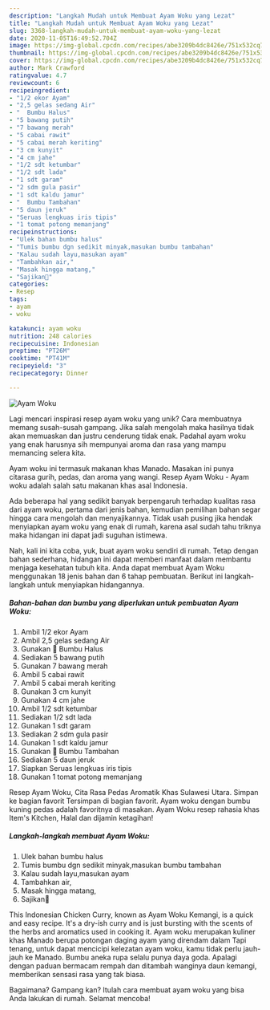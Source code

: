 ```yaml
---
description: "Langkah Mudah untuk Membuat Ayam Woku yang Lezat"
title: "Langkah Mudah untuk Membuat Ayam Woku yang Lezat"
slug: 3368-langkah-mudah-untuk-membuat-ayam-woku-yang-lezat
date: 2020-11-05T16:49:52.704Z
image: https://img-global.cpcdn.com/recipes/abe3209b4dc8426e/751x532cq70/ayam-woku-foto-resep-utama.jpg
thumbnail: https://img-global.cpcdn.com/recipes/abe3209b4dc8426e/751x532cq70/ayam-woku-foto-resep-utama.jpg
cover: https://img-global.cpcdn.com/recipes/abe3209b4dc8426e/751x532cq70/ayam-woku-foto-resep-utama.jpg
author: Mark Crawford
ratingvalue: 4.7
reviewcount: 6
recipeingredient:
- "1/2 ekor Ayam"
- "2,5 gelas sedang Air"
- "  Bumbu Halus"
- "5 bawang putih"
- "7 bawang merah"
- "5 cabai rawit"
- "5 cabai merah keriting"
- "3 cm kunyit"
- "4 cm jahe"
- "1/2 sdt ketumbar"
- "1/2 sdt lada"
- "1 sdt garam"
- "2 sdm gula pasir"
- "1 sdt kaldu jamur"
- "  Bumbu Tambahan"
- "5 daun jeruk"
- "Seruas lengkuas iris tipis"
- "1 tomat potong memanjang"
recipeinstructions:
- "Ulek bahan bumbu halus"
- "Tumis bumbu dgn sedikit minyak,masukan bumbu tambahan"
- "Kalau sudah layu,masukan ayam"
- "Tambahkan air,"
- "Masak hingga matang,"
- "Sajikan💖"
categories:
- Resep
tags:
- ayam
- woku

katakunci: ayam woku 
nutrition: 248 calories
recipecuisine: Indonesian
preptime: "PT26M"
cooktime: "PT41M"
recipeyield: "3"
recipecategory: Dinner

---
```



![Ayam Woku](https://img-global.cpcdn.com/recipes/abe3209b4dc8426e/751x532cq70/ayam-woku-foto-resep-utama.jpg)

Lagi mencari inspirasi resep ayam woku yang unik? Cara membuatnya memang susah-susah gampang. Jika salah mengolah maka hasilnya tidak akan memuaskan dan justru cenderung tidak enak. Padahal ayam woku yang enak harusnya sih mempunyai aroma dan rasa yang mampu memancing selera kita.

Ayam woku ini termasuk makanan khas Manado. Masakan ini punya citarasa gurih, pedas, dan aroma yang wangi. Resep Ayam Woku - Ayam woku adalah salah satu makanan khas asal Indonesia.

Ada beberapa hal yang sedikit banyak berpengaruh terhadap kualitas rasa dari ayam woku, pertama dari jenis bahan, kemudian pemilihan bahan segar hingga cara mengolah dan menyajikannya. Tidak usah pusing jika hendak menyiapkan ayam woku yang enak di rumah, karena asal sudah tahu triknya maka hidangan ini dapat jadi suguhan istimewa.


Nah, kali ini kita coba, yuk, buat ayam woku sendiri di rumah. Tetap dengan bahan sederhana, hidangan ini dapat memberi manfaat dalam membantu menjaga kesehatan tubuh kita. Anda dapat membuat Ayam Woku menggunakan 18 jenis bahan dan 6 tahap pembuatan. Berikut ini langkah-langkah untuk menyiapkan hidangannya.

<!--inarticleads1-->

##### Bahan-bahan dan bumbu yang diperlukan untuk pembuatan Ayam Woku:

1. Ambil 1/2 ekor Ayam
1. Ambil 2,5 gelas sedang Air
1. Gunakan  💐 Bumbu Halus
1. Sediakan 5 bawang putih
1. Gunakan 7 bawang merah
1. Ambil 5 cabai rawit
1. Ambil 5 cabai merah keriting
1. Gunakan 3 cm kunyit
1. Gunakan 4 cm jahe
1. Ambil 1/2 sdt ketumbar
1. Sediakan 1/2 sdt lada
1. Gunakan 1 sdt garam
1. Sediakan 2 sdm gula pasir
1. Gunakan 1 sdt kaldu jamur
1. Gunakan  💐 Bumbu Tambahan
1. Sediakan 5 daun jeruk
1. Siapkan Seruas lengkuas iris tipis
1. Gunakan 1 tomat potong memanjang


Resep Ayam Woku, Cita Rasa Pedas Aromatik Khas Sulawesi Utara. Simpan ke bagian favorit Tersimpan di bagian favorit. Ayam woku dengan bumbu kuning pedas adalah favoritnya di masakan. Ayam Woku resep rahasia khas Item&#39;s Kitchen, Halal dan dijamin ketagihan! 

<!--inarticleads2-->

##### Langkah-langkah membuat Ayam Woku:

1. Ulek bahan bumbu halus
1. Tumis bumbu dgn sedikit minyak,masukan bumbu tambahan
1. Kalau sudah layu,masukan ayam
1. Tambahkan air,
1. Masak hingga matang,
1. Sajikan💖


This Indonesian Chicken Curry, known as Ayam Woku Kemangi, is a quick and easy recipe. It&#39;s a dry-ish curry and is just bursting with the scents of the herbs and aromatics used in cooking it. Ayam woku merupakan kuliner khas Manado berupa potongan daging ayam yang direndam dalam Tapi tenang, untuk dapat mencicipi kelezatan ayam woku, kamu tidak perlu jauh-jauh ke Manado. Bumbu aneka rupa selalu punya daya goda. Apalagi dengan paduan bermacam rempah dan ditambah wanginya daun kemangi, memberikan sensasi rasa yang tak biasa. 

Bagaimana? Gampang kan? Itulah cara membuat ayam woku yang bisa Anda lakukan di rumah. Selamat mencoba!
